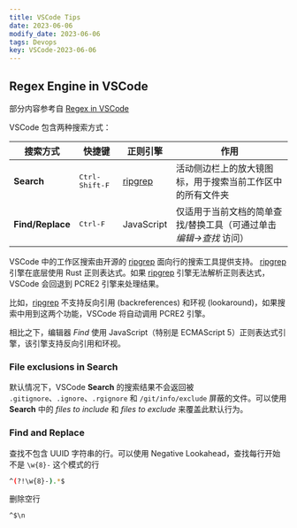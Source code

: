 ```yaml
---
title: VSCode Tips
date: 2023-06-06
modify_date: 2023-06-06
tags: Devops
key: VSCode-2023-06-06
---
```


## Regex Engine in VSCode

部分内容参考自 [Regex in VSCode](https://4sysops.com/archives/regex-in-vscode/)

VSCode 包含两种搜索方式：

| 搜索方式         | 快捷键                  | 正则引擎   | 作用                                                                |
| ---------------- | ----------------------- | ---------- | ------------------------------------------------------------------- |
| __Search__       | <kbd>Ctrl-Shift-F</kbd> | [ripgrep]  | 活动侧边栏上的放大镜图标，用于搜索当前工作区中的所有文件夹          |
| __Find/Replace__ | <kbd>Ctrl-F</kbd>       | JavaScript | 仅适用于当前文档的简单查找/替换工具（可通过单击 _编辑->查找_ 访问） |

VSCode 中的工作区搜索由开源的 [ripgrep] 面向行的搜索工具提供支持。 [ripgrep] 引擎在底层使用 Rust 正则表达式。如果 [ripgrep] 引擎无法解析正则表达式，VSCode 会回退到 PCRE2 引擎来处理结果。

比如，[ripgrep] 不支持反向引用 (backreferences) 和环视 (lookaround)，如果搜索中用到这两个功能，VSCode 将自动调用 PCRE2 引擎。

相比之下，编辑器 _Find_ 使用 JavaScript（特别是 ECMAScript 5）正则表达式引擎，该引擎支持反向引用和环视。

<!--more-->

### File exclusions in Search

默认情况下，VSCode __Search__ 的搜索结果不会返回被 `.gitignore`、`.ignore`、`.rgignore` 和 `/git/info/exclude` 屏蔽的文件。可以使用 __Search__ 中的 _files to include_ 和 _files to exclude_ 来覆盖此默认行为。

[ripgrep]: https://github.com/BurntSushi/ripgrep

### Find and Replace

查找不包含 UUID 字符串的行。可以使用 Negative Lookahead，查找每行开始不是 `\w{8}-` 这个模式的行

```sh
^(?!\w{8}-).*$
```

删除空行

```sh
^$\n
```